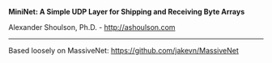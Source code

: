 **MiniNet: A Simple UDP Layer for Shipping and Receiving Byte Arrays**

Alexander Shoulson, Ph.D. - http://ashoulson.com

---

Based loosely on MassiveNet: https://github.com/jakevn/MassiveNet